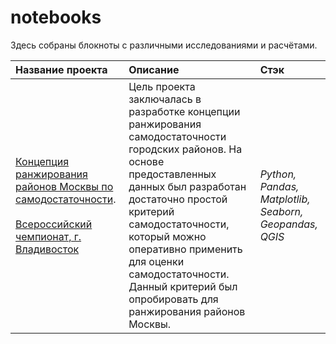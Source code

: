 # notebooks
Здесь собраны блокноты с различными исследованиями и расчётами.

| Название проекта | Описание | Стэк | 
| :---------------------- | :---------------------- | :---------------------- |
| [Концепция ранжирования районов Москвы по самодостаточности](https://github.com/zhbak/notebooks/tree/main/Концепция%20ранжирования%20районов%20Москвы%20по%20самодостаточности).<br /><br /> [Всероссийский чемпионат, г. Владивосток](https://hacks-ai.ru/championships/758465) | Цель проекта заключалась в разработке концепции ранжирования самодостаточности городских районов. На основе предоставленных данных был разработан достаточно простой критерий самодостаточности, который можно оперативно применить для оценки самодостаточности. Данный критерий был опробировать для ранжирования районов Москвы. | *Python, Pandas, Matplotlib, Seaborn, Geopandas, QGIS* |

